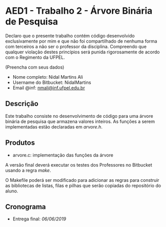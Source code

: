 # AED1 - Trabalho 2 - Árvore Binária de Pesquisa

Declaro que o presente trabalho contém código desenvolvido exclusivamente por mim e que não foi compartilhado de nenhuma forma com terceiros a não ser o professor da disciplina. Compreendo que qualquer violação destes princípios será punida rigorosamente de acordo com o Regimento da UFPEL.

(Preencha com seus dados)

- Nome completo: Nidal Martins Ali
- Username do Bitbucket: NidalMartins
- Email @inf: nmali@inf.ufpel.edu.br


## Descrição 

Este trabalho consiste no desenvolvimento de código para uma árvore binária de pesquisa que armazena valores inteiros. As funções a serem implementadas estão declaradas em *arvore.h*.

## Produtos

- arvore.c: implementação das funções da árvore

A versão final deverá executar os testes dos Professores no Bitbucket usando a regra _make_. 

O Makefile poderá ser modificado para adicionar as regras para construir as bibliotecas de listas, filas e pilhas que serão copiadas do repositório do aluno. 



## Cronograma

- Entrega final: _06/06/2019_


